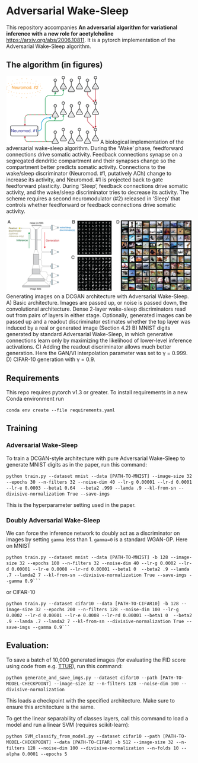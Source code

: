 
# Adversarial Wake-Sleep

This repository accompanies **An adversarial algorithm for variational inference with a new role for acetylcholine** https://arxiv.org/abs/2006.10811. It is a pytorch implementation of the Adversarial Wake-Sleep algorithm. 

## The algorithm (in figures)


<img src="figures/bio-schematic.png"  width="250"/>
A biological implementation of the adversarial wake-sleep algorithm. During the ‘Wake’ phase, feedforward connections drive somatic activity. Feedback connections
synapse on a segregated dendritic compartment and their synapses
change so the compartment better predicts somatic activity. Connections to the wake/sleep discriminator (Neuromod. #1, putatively
ACh) change to increase its activity, and Neuromod. #1 is projected
back to gate feedforward plasticity. During ‘Sleep’, feedback connections drive somatic activity, and the wake/sleep discriminator
tries to decrease its activity. The scheme requires a second neuromodulator (#2) released in ‘Sleep’ that controls whether feedforward
or feedback connections drive somatic activity.



![](figures/dcgan-schematic-01.png)
Generating images on a DCGAN architecture with Adversarial Wake-Sleep. A) Basic
architecture. Images are passed up, or noise is passed down, the convolutional architecture. Dense
2-layer wake-sleep discriminators read out from pairs of layers in either stage. Optionally, generated
images can be passed up and a readout discriminator estimates whether the top layer was induced
by a real or generated image (Section 4.2) B) MNIST digits generated by standard Adversarial
Wake-Sleep, in which generative connections learn only by maximizing the likelihood of lower-level
inference activations. C) Adding the readout discriminator allows much better generation. Here the
GAN/VI interpolation parameter was set to γ = 0.999. D) CIFAR-10 generation with γ = 0.9.


## Requirements

This repo requires pytorch v1.3 or greater. To install requirements in a new Conda environment run

```setup
conda env create --file requirements.yaml
```

## Training

### Adversarial Wake-Sleep

To train a DCGAN-style architecture with pure Adversarial Wake-Sleep to generate MNIST digits as in the paper, run this command:

```train
python train.py --dataset mnist --data [PATH-TO-MNIST] --image-size 32 --epochs 30 --n-filters 32 --noise-dim 40 --lr-g 0.00001 --lr-d 0.0001 --lr-e 0.0003 --beta1 0.64  --beta2 .999 --lamda .9 --kl-from-sn --divisive-normalization True --save-imgs
```

This is the hyperparameter setting used in the paper.

### Doubly Adversarial Wake-Sleep

We can force the inference network to doubly act as a discriminator on images by setting `gamma` less than 1. `gamma=0` is a standard WGAN-GP.
Here on MNIST
```train
python train.py --dataset mnist --data [PATH-TO-MNIST] -b 128 --image-size 32 --epochs 100 --n-filters 32 --noise-dim 40 --lr-g 0.0002 --lr-d 0.00001 --lr-e 0.0008 --lr-rd 0.00001 --beta1 0  --beta2 .9 --lamda .7 --lamda2 7 --kl-from-sn --divisive-normalization True --save-imgs --gamma 0.9```
```
or CIFAR-10
```train
python train.py --dataset cifar10 --data [PATH-TO-CIFAR10] -b 128 --image-size 32 --epochs 200 --n-filters 128 --noise-dim 100 --lr-g 0.0002 --lr-d 0.00001 --lr-e 0.0008 --lr-rd 0.00001 --beta1 0  --beta2 .9 --lamda .7 --lamda2 7 --kl-from-sn --divisive-normalization True --save-imgs --gamma 0.9```
```
## Evaluation:

To save a batch of 10,000 generated images (for evaluating the FID score using code from e.g. [TTUR](https://github.com/bioinf-jku/TTUR)), run this command:

```eval
python generate_and_save_imgs.py --dataset cifar10 --path [PATH-TO-MODEL-CHECKPOINT] --image-size 32 --n-filters 128 --noise-dim 100 --divisive-normalization
```
This loads a checkpoint with the specified architecture. Make sure to ensure this architecture is the same.

To get the linear separability of classes layers, call this command to load a model and run a linear SVM (requires scikit-learn):
```
python SVM_classify_from_model.py --dataset cifar10 --path [PATH-TO-MODEL-CHECKPOINT] --data [PATH-TO-CIFAR] -b 512 --image-size 32 --n-filters 128 --noise-dim 100 --divisive-normalization --n-folds 10 --alpha 0.0001 --epochs 5
```
